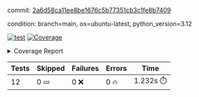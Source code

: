 commit: [2a6d58ca11ee8be1676c5b77351cb3c1fe8b7409](https://github.com/rcmdnk/inherit-docstring/tree/2a6d58ca11ee8be1676c5b77351cb3c1fe8b7409)

condition: branch=main, os=ubuntu-latest, python_version=3.12

[![test](https://github.com/rcmdnk/inherit-docstring/actions/workflows/test.yml/badge.svg)](https://github.com/rcmdnk/inherit-docstring/actions/runs/11335270198)
<a href="https://github.com/rcmdnk/inherit-docstring/blob/2a6d58ca11ee8be1676c5b77351cb3c1fe8b7409/README.md"><img alt="Coverage" src="https://img.shields.io/badge/Coverage-100%25-brightgreen.svg" /></a><details><summary>Coverage Report </summary><table><tr><th>File</th><th>Stmts</th><th>Miss</th><th>Cover</th></tr><tbody><tr><td><b>TOTAL</b></td><td><b>114</b></td><td><b>0</b></td><td><b>100%</b></td></tr></tbody></table></details>

| Tests | Skipped | Failures | Errors | Time |
| ----- | ------- | -------- | -------- | ------------------ |
| 12 | 0 :zzz: | 0 :x: | 0 :fire: | 1.232s :stopwatch: |

